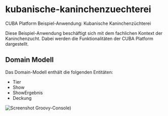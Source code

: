 # kubanische-kaninchenzuechterei
CUBA Platform Beispiel-Anwendung: Kubanische Kaninchenzüchterei

Diese Beispiel-Anwendung beschäftigt sich mit dem fachlichen Kontext der Kaninchenzucht. Dabei werden die Funktionalitäten der CUBA Platform dargestellt.

## Domain Modell
Das Domain-Modell enthält die folgenden Entitäten:

- Tier
- Show
- ShowErgebnis
- Deckung

![Screenshot Groovy-Console](https://github.com/mariodavid/kubanische-kaninchenzuechterei/blob/master/images/domain-modell.png))

